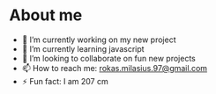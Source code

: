 # About me


- 🔭 I’m currently working on my new project
- 🌱 I’m currently learning javascript
- 👯 I’m looking to collaborate on fun new projects
- 📫 How to reach me: rokas.milasius.97@gmail.com
- ⚡ Fun fact: I am 207 cm

